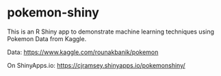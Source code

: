 # pokemon-shiny
This is an R Shiny app to demonstrate machine learning techniques using Pokemon Data from Kaggle.

Data: https://www.kaggle.com/rounakbanik/pokemon

On ShinyApps.io: https://cjramsey.shinyapps.io/pokemonshiny/
